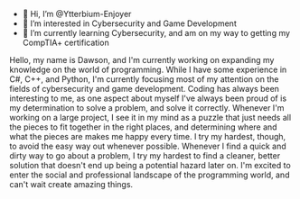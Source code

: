 - 👋 Hi, I’m @Ytterbium-Enjoyer
- 👀 I’m interested in Cybersecurity and Game Development
- 🌱 I’m currently learning Cybersecurity, and am on my way to getting my CompTIA+ certification

<!---
Ytterbium-Enjoyer/Ytterbium-Enjoyer is a ✨ special ✨ repository because its `README.md` (this file) appears on your GitHub profile.
You can click the Preview link to take a look at your changes.
--->

Hello, my name is Dawson, and I'm currently working on expanding my knowledge on the world of programming. While I have some experience in C#, C++, and Python, I'm currently focusing most of my attention
on the fields of cybersecurity and game development. Coding has always been interesting to me, as one aspect about myself I've always been proud of is my determination to solve a problem, and solve it
correctly. Whenever I'm working on a large project, I see it in my mind as a puzzle that just needs all the pieces to fit together in the right places, and determining where and what the pieces are makes
me happy every time. I try my hardest, though, to avoid the easy way out whenever possible. Whenever I find a quick and dirty way to go about a problem, I try my hardest to find a cleaner, better solution
that doesn't end up being a potential hazard later on. I'm excited to enter the social and professional landscape of the programming world, and can't wait create amazing things.
